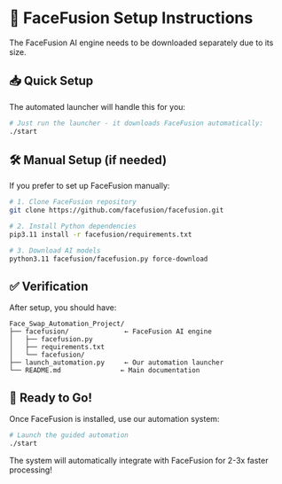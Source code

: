 # 🔧 FaceFusion Setup Instructions

The FaceFusion AI engine needs to be downloaded separately due to its size.

## 📥 Quick Setup

The automated launcher will handle this for you:

```bash
# Just run the launcher - it downloads FaceFusion automatically:
./start
```

## 🛠️ Manual Setup (if needed)

If you prefer to set up FaceFusion manually:

```bash
# 1. Clone FaceFusion repository
git clone https://github.com/facefusion/facefusion.git

# 2. Install Python dependencies  
pip3.11 install -r facefusion/requirements.txt

# 3. Download AI models
python3.11 facefusion/facefusion.py force-download
```

## ✅ Verification

After setup, you should have:
```
Face_Swap_Automation_Project/
├── facefusion/              ← FaceFusion AI engine
│   ├── facefusion.py
│   ├── requirements.txt
│   └── facefusion/
├── launch_automation.py     ← Our automation launcher
└── README.md               ← Main documentation
```

## 🚀 Ready to Go!

Once FaceFusion is installed, use our automation system:

```bash
# Launch the guided automation
./start
```

The system will automatically integrate with FaceFusion for 2-3x faster processing!